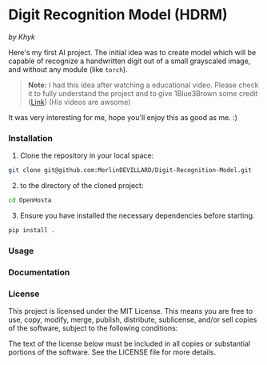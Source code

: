 # Digit Recognition Model (HDRM)
*by Khyk*

Here's my first AI project. The initial idea was to create model which will be capable of recognize a handwritten digit out of a small grayscaled image, and without any module (like `torch`).

> **Note:** I had this idea after watching a educational video. Please check it to fully understand the project and to give 1Blue3Brown some credit ([Link](https://www.youtube.com/watch?v=aircAruvnKk)) (His videos are awsome)

It was very interesting for me, hope you'll enjoy this as good as me. :)

### Installation
1. Clone the repository in your local space:
```sh
git clone git@github.com:MerlinDEVILLARD/Digit-Recognition-Model.git
```

2. to the directory of the cloned project:
```sh
cd OpenHosta
```

3. Ensure you have installed the necessary dependencies before starting.
```sh
pip install .
```

### Usage

### Documentation

### License

This project is licensed under the MIT License. This means you are free to use, copy, modify, merge, publish, distribute, sublicense, and/or sell copies of the software, subject to the following conditions:

The text of the license below must be included in all copies or substantial portions of the software.
See the LICENSE file for more details.
